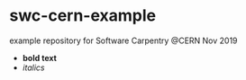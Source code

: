 # swc-cern-example
example repository for Software Carpentry @CERN Nov 2019

- __bold  text__ 
- _italics_
